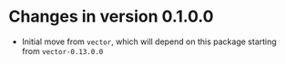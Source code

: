 # Changes in version 0.1.0.0

 * Initial move from `vector`, which will depend on this package starting from
   `vector-0.13.0.0`
